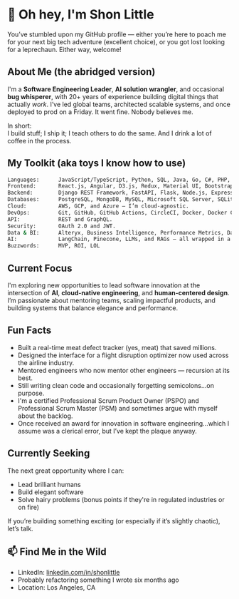 # 👋 Oh hey, I'm Shon Little

You’ve stumbled upon my GitHub profile — either you’re here to poach me for your next big tech adventure (excellent choice), or you got lost looking for a leprechaun. Either way, welcome!

## About Me (the abridged version)

I'm a **Software Engineering Leader**, **AI solution wrangler**, and occasional **bug whisperer**, with 20+ years of experience building digital things that actually _work_. I’ve led global teams, architected scalable systems, and once deployed to prod on a Friday. It went fine. Nobody believes me.

In short:  
I build stuff; I ship it; I teach others to do the same. And I drink a lot of coffee in the process.

## My Toolkit (aka toys I know how to use)

```bash
Languages:      JavaScript/TypeScript, Python, SQL, Java, Go, C#, PHP, VB, HTML, CSS, (and the tears of legacy VBA)
Frontend:       React.js, Angular, D3.js, Redux, Material UI, Bootstrap, LESS, Sass, Material Design, and jQuery...because I’ve been coding since dinosaurs roamed the DOM.
Backend:        Django REST Framework, FastAPI, Flask, Node.js, Express, Spring Boot, ASP.NET
Databases:      PostgreSQL, MongoDB, MySQL, Microsoft SQL Server, SQLite, Neo4j, Redshift, Redis, and a hint of Microsoft Access nostalgia.
Cloud:          AWS, GCP, and Azure — I’m cloud-agnostic.
DevOps:         Git, GitHub, GitHub Actions, CircleCI, Docker, Docker Compose, and Kubernetes.
API:            REST and GraphQL.
Security:       OAuth 2.0 and JWT.
Data & BI:      Alteryx, Business Intelligence, Performance Metrics, Data Analytics and Database Management.
AI:             LangChain, Pinecone, LLMs, and RAGs — all wrapped in a candy-coded shell.
Buzzwords:      MVP, ROI, LOL
```

## Current Focus

I'm exploring new opportunities to lead software innovation at the intersection of **AI**, **cloud-native engineering**, and **human-centered design**. I’m passionate about mentoring teams, scaling impactful products, and building systems that balance elegance and performance.

## Fun Facts

- Built a real-time meat defect tracker (yes, meat) that saved millions.
- Designed the interface for a flight disruption optimizer now used across the airline industry.
- Mentored engineers who now mentor other engineers — recursion at its best.
- Still writing clean code and occasionally forgetting semicolons...on purpose.
- I'm a certified Professional Scrum Product Owner (PSPO) and Professional Scrum Master (PSM) and sometimes argue with myself about the backlog.
- Once received an award for innovation in software engineering...which I assume was a clerical error, but I’ve kept the plaque anyway.

## Currently Seeking

The next great opportunity where I can:

- Lead brilliant humans
- Build elegant software
- Solve hairy problems (bonus points if they're in regulated industries or on fire)

If you’re building something exciting (or especially if it’s slightly chaotic), let’s talk.

## 📫 Find Me in the Wild

- LinkedIn: [linkedin.com/in/shonlittle](https://www.linkedin.com/in/shonlittle/)
- Probably refactoring something I wrote six months ago
- Location: Los Angeles, CA
